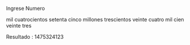 Ingrese Numero


mil cuatrocientos setenta cinco millones trescientos veinte cuatro mil cien veinte tres


Resultado : 1475324123